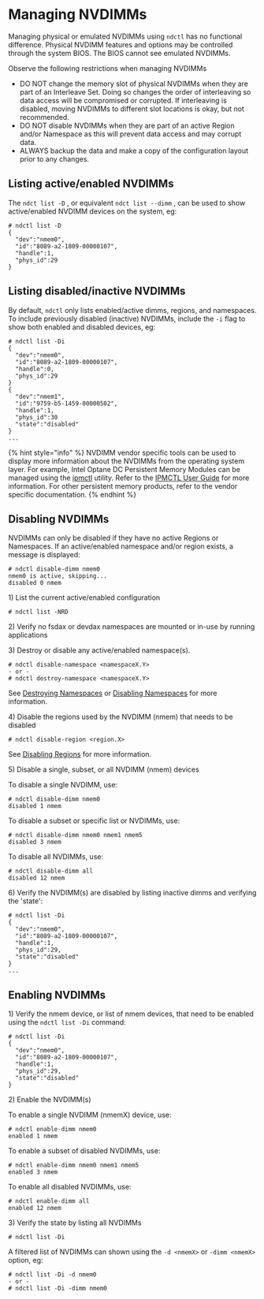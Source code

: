 # Managing NVDIMMs

Managing physical or emulated NVDIMMs using `ndctl` has no functional difference. Physical NVDIMM features and options may be controlled through the system BIOS. The BIOS cannot see emulated NVDIMMs.

Observe the following restrictions when managing NVDIMMs

* DO NOT change the memory slot of physical NVDIMMs when they are part of an Interleave Set.  Doing so changes the order of interleaving so data access will be compromised or corrupted.  If interleaving is disabled, moving NVDIMMs to different slot locations is okay, but not recommended.
* DO NOT disable NVDIMMs when they are part of an active Region and/or Namespace as this will prevent data access and may corrupt data.
* ALWAYS backup the data and make a copy of the configuration layout prior to any changes.

## Listing active/enabled NVDIMMs

The `ndct list -D` , or equivalent `ndct list --dimm` , can be used to show active/enabled NVDIMM devices on the system, eg:

```text
# ndctl list -D
{
  "dev":"nmem0",
  "id":"8089-a2-1809-00000107",
  "handle":1,
  "phys_id":29
}
```

## Listing disabled/inactive NVDIMMs

By default, `ndctl` only lists enabled/active dimms, regions, and namespaces. To include previously disabled \(inactive\) NVDIMMs, include the `-i` flag to show both enabled and disabled devices, eg:

```text
# ndctl list -Di
{
  "dev":"nmem0",
  "id":"8089-a2-1809-00000107",
  "handle":0,
  "phys_id":29
}
{
  "dev":"nmem1",
  "id":"9759-b5-1459-00000502",
  "handle":1,
  "phys_id":30
  "state":"disabled"
}
...
```

{% hint style="info" %}
NVDIMM vendor specific tools can be used to display more information about the NVDIMMs from the operating system layer. For example, Intel Optane DC Persistent Memory Modules can be managed using the [ipmctl](https://github.com/intel/ipmctl) utility. Refer to the [IPMCTL User Guide](https://docs.pmem.io/ipmctl-user-guide/) for more information. For other persistent memory products, refer to the vendor specific documentation.
{% endhint %}

## Disabling NVDIMMs

NVDIMMs can only be disabled if they have no active Regions or Namespaces. If an active/enabled namespace and/or region exists, a message is displayed:

```text
# ndctl disable-dimm nmem0
nmem0 is active, skipping...
disabled 0 nmem
```

1\) List the current active/enabled configuration

```text
# ndctl list -NRD
```

2\) Verify no fsdax or devdax namespaces are mounted or in-use by running applications

3\) Destroy or disable any active/enabled namespace\(s\).

```text
# ndctl disable-namespace <namespaceX.Y>
- or -
# ndctl destroy-namespace <namespaceX.Y>
```

See [Destroying Namespaces](managing-namespaces.md#destroying-namespaces) or [Disabling Namespaces](managing-namespaces.md#disabling-namespaces) for more information.

4\) Disable the regions used by the NVDIMM \(nmem\) that needs to be disabled

```text
# ndctl disable-region <region.X>
```

See [Disabling Regions](managing-regions.md#disabling-regions) for more information.

5\) Disable a single, subset, or all NVDIMM \(nmem\) devices

To disable a single NVDIMM, use:

```text
# ndctl disable-dimm nmem0
disabled 1 nmem
```

To disable a subset or specific list or NVDIMMs, use:

```text
# ndctl disable-dimm nmem0 nmem1 nmem5
disabled 3 nmem
```

To disable all NVDIMMs, use:

```text
# ndctl disable-dimm all
disabled 12 nmem
```

6\) Verify the NVDIMM\(s\) are disabled by listing inactive dimms and verifying the 'state':

```text
# ndctl list -Di
{
  "dev":"nmem0",
  "id":"8089-a2-1809-00000107",
  "handle":1,
  "phys_id":29,
  "state":"disabled"
}
...
```

## Enabling NVDIMMs

1\) Verify the nmem device, or list of nmem devices, that need to be enabled using the `ndctl list -Di` command:

```text
# ndctl list -Di
{
  "dev":"nmem0",
  "id":"8089-a2-1809-00000107",
  "handle":1,
  "phys_id":29,
  "state":"disabled"
}
```

2\) Enable the NVDIMM\(s\)

To enable a single NVDIMM \(nmemX\) device, use:

```text
# ndctl enable-dimm nmem0
enabled 1 nmem
```

To enable a subset of disabled NVDIMMs, use:

```text
# ndctl enable-dimm nmem0 nmem1 nmem5
enabled 3 nmem
```

To enable all disabled NVDIMMs, use:

```text
# ndctl enable-dimm all
enabled 12 nmem
```

3\) Verify the state by listing all NVDIMMs

```text
# ndctl list -Di
```

A filtered list of NVDIMMs can shown using the `-d <nmemX>` or `-dimm <nmemX>` option, eg:

```text
# ndctl list -Di -d nmem0
- or -
# ndctl list -Di -dimm nmem0
```

